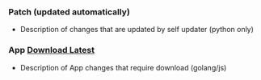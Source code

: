 ### Patch (updated automatically)
- Description of changes that are updated by self updater (python only)

### App [Download Latest](https://github.com/yulesxoxo/AdbAutoPlayer/releases/latest)
- Description of App changes that require download (golang/js)
